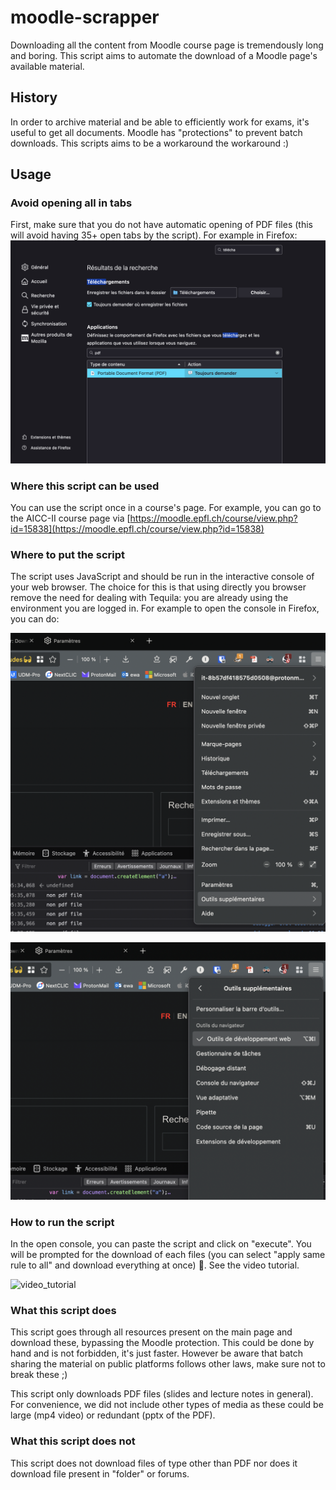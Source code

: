 # moodle-scrapper

Downloading all the content from Moodle course page is tremendously long and boring. This script aims to automate the download of a Moodle page's available material.

## History

In order to archive material and be able to efficiently work for exams, it's useful to get all documents. Moodle has "protections" to prevent batch downloads. This scripts aims to be a workaround the workaround :)

## Usage

### Avoid opening all in tabs

First, make sure that you do not have automatic opening of PDF files (this will avoid having 35+ open tabs by the script). For example in Firefox: ![change_pdf_download_settings](readme-assets/change_pdf_download_settings.png)

### Where this script can be used

You can use the script once in a course's page. For example, you can go to the AICC-II course page via [https://moodle.epfl.ch/course/view.php?id=15838](https://moodle.epfl.ch/course/view.php?id=15838)

### Where to put the script

The script uses JavaScript and should be run in the interactive console of your web browser. The choice for this is that using directly you browser remove the need for dealing with Tequila: you are already using the environment you are logged in. For example to open the console in Firefox, you can do:

![console_location_1](readme-assets/console_location_1.png)

![console_location_2](readme-assets/console_location_2.png)

### How to run the script

In the open console, you can paste the script and click on "execute". You will be prompted for the download of each files (you can select "apply same rule to all" and download everything at once) 🥳. See the video tutorial.

![video_tutorial](readme-assets/scrap-moodle.gif)

### What this script does

This script goes through all resources present on the main page and download these, bypassing the Moodle protection. This could be done by hand and is not forbidden, it's just faster. However be aware that batch sharing the material on public platforms follows other laws, make sure not to break these ;)

This script only downloads PDF files (slides and lecture notes in general). For convenience, we did not include other types of media as these could be large (mp4 video) or redundant (pptx of the PDF).

### What this script does not

This script does not download files of type other than PDF nor does it download file present in "folder" or forums.

